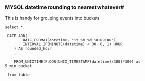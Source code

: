 ### MYSQL datetime rounding to nearest whatever#

This is handy for grouping events into buckets

~~~
select *, 

 DATE_ADD(
        DATE_FORMAT(datetime, "%Y-%m-%d %H:00:00"),
        INTERVAL IF(MINUTE(datetime) < 30, 0, 1) HOUR
    ) AS rounded_hour
    ,
    
    FROM_UNIXTIME(FLOOR(UNIX_TIMESTAMP(datetime)/300)*300) as 5_min_bucket
    
 from table 

~~~
